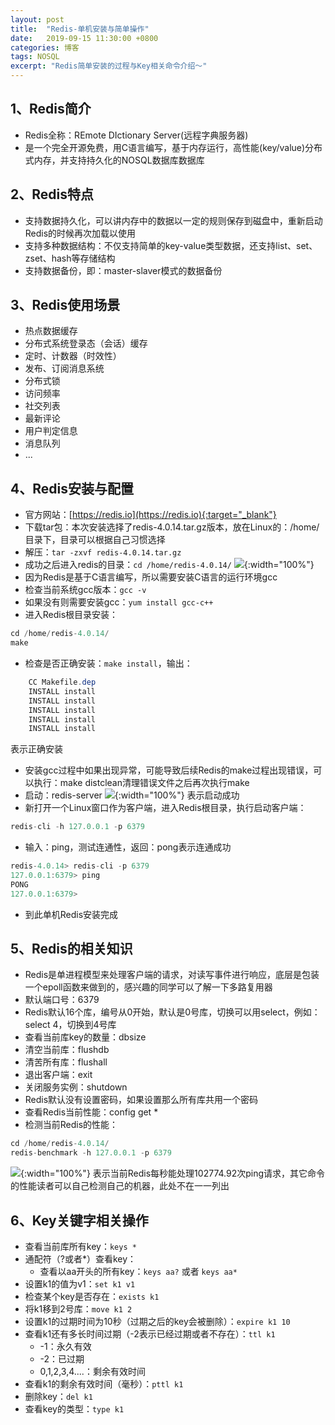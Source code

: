```yaml
---
layout: post
title:  "Redis-单机安装与简单操作"
date:   2019-09-15 11:30:00 +0800
categories: 博客
tags: NOSQL
excerpt: "Redis简单安装的过程与Key相关命令介绍～"
---
```


## 1、Redis简介
+ Redis全称：REmote DIctionary Server(远程字典服务器)
+ 是一个完全开源免费，用C语言编写，基于内存运行，高性能(key/value)分布式内存，并支持持久化的NOSQL数据库数据库

## 2、Redis特点
+ 支持数据持久化，可以讲内存中的数据以一定的规则保存到磁盘中，重新启动Redis的时候再次加载以使用
+ 支持多种数据结构：不仅支持简单的key-value类型数据，还支持list、set、zset、hash等存储结构
+ 支持数据备份，即：master-slaver模式的数据备份

## 3、Redis使用场景
+ 热点数据缓存
+ 分布式系统登录态（会话）缓存
+ 定时、计数器（时效性）
+ 发布、订阅消息系统
+ 分布式锁
+ 访问频率
+ 社交列表
+ 最新评论
+ 用户判定信息
+ 消息队列
+ ...

## 4、Redis安装与配置
+ 官方网站：[https://redis.io](https://redis.io){:target="_blank"}
+ 下载tar包：本次安装选择了redis-4.0.14.tar.gz版本，放在Linux的：/home/目录下，目录可以根据自己习惯选择
+ 解压：`tar -zxvf redis-4.0.14.tar.gz`
+ 成功之后进入redis的目录：`cd /home/redis-4.0.14/`
![]({{site.url}}/assets/20190915_01/0.png){:width="100%"}
+ 因为Redis是基于C语言编写，所以需要安装C语言的运行环境gcc
+ 检查当前系统gcc版本：`gcc -v`
+ 如果没有则需要安装gcc：`yum install gcc-c++`
+ 进入Redis根目录安装：
```java
cd /home/redis-4.0.14/
make
```
+ 检查是否正确安装：`make install`，输出：
```java
    CC Makefile.dep
    INSTALL install
    INSTALL install
    INSTALL install
    INSTALL install
    INSTALL install
```
表示正确安装
+ 安装gcc过程中如果出现异常，可能导致后续Redis的make过程出现错误，可以执行：make distclean清理错误文件之后再次执行make
+ 启动：redis-server 
![]({{site.url}}/assets/20190915_01/1.png){:width="100%"}
表示启动成功
+ 新打开一个Linux窗口作为客户端，进入Redis根目录，执行启动客户端：
```java
redis-cli -h 127.0.0.1 -p 6379
```
+ 输入：ping，测试连通性，返回：pong表示连通成功 
```java
redis-4.0.14> redis-cli -p 6379
127.0.0.1:6379> ping
PONG
127.0.0.1:6379>
```
+ 到此单机Redis安装完成

## 5、Redis的相关知识
+ Redis是单进程模型来处理客户端的请求，对读写事件进行响应，底层是包装一个epoll函数来做到的，感兴趣的同学可以了解一下多路复用器
+ 默认端口号：6379
+ Redis默认16个库，编号从0开始，默认是0号库，切换可以用select，例如：select 4，切换到4号库
+ 查看当前库key的数量：dbsize
+ 清空当前库：flushdb
+ 清苦所有库：flushall
+ 退出客户端：exit
+ 关闭服务实例：shutdown
+ Redis默认没有设置密码，如果设置那么所有库共用一个密码
+ 查看Redis当前性能：config get *
+ 检测当前Redis的性能：
```java
cd /home/redis-4.0.14/
redis-benchmark -h 127.0.0.1 -p 6379
```
![]({{site.url}}/assets/20190915_01/2.png){:width="100%"}
表示当前Redis每秒能处理102774.92次ping请求，其它命令的性能读者可以自己检测自己的机器，此处不在一一列出

## 6、Key关键字相关操作
+ 查看当前库所有key：`keys *`
+ 通配符（?或者*）查看key：
    + 查看以aa开头的所有key：`keys aa?`  或者 `keys aa*`
+ 设置k1的值为v1：`set k1 v1`  
+ 检查某个key是否存在：`exists k1`
+ 将k1移到2号库：`move k1 2`
+ 设置k1的过期时间为10秒（过期之后的key会被删除）：`expire k1 10`    
+ 查看k1还有多长时间过期（-2表示已经过期或者不存在）：`ttl k1`
    + -1：永久有效
    + -2：已过期
    + 0,1,2,3,4....：剩余有效时间
+ 查看k1的剩余有效时间（毫秒）：`pttl k1`
+ 删除key：`del k1`
+ 查看key的类型：`type k1`